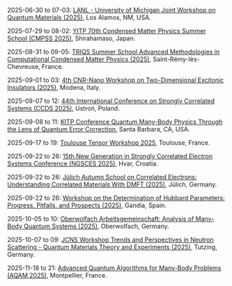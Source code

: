 2025-06-30 to 07-03: [LANL - University of Michigan Joint Workshop on Quantum Materials (2025)](https://web.cvent.com/event/f9f269b6-7290-4bc2-bab3-e380a2747bfb/ "This workshop focuses on quantum materials, covering topological phases, quantum magnetism, and high-temperature superconductors. Topics include material synthesis, computational modeling, and applications in quantum electronics, emphasizing collaborative research in quantum material advancements."), Los Alamos, NM, USA.

2025-07-29 to 08-02: [YITP 70th Condensed Matter Physics Summer School (CMPSS 2025)](https://www.yukawa.kyoto-u.ac.jp/seminar/s53460?lang=en-GB "CMPSS 2025 focuses on condensed matter physics, covering computational methods, quantum materials, and many-body systems. Topics include topological phases, computational simulations, and applications in electronics, emphasizing theoretical and computational training in condensed matter research."), Shirahamaso, Japan.

2025-08-31 to 09-05: [TRIQS Summer School Advanced Methodologies in Computational Condensed Matter Physics (2025)](https://indico.flatironinstitute.org/event/4011/ "This summer school explores computational condensed matter physics, covering quantum Monte Carlo, dynamical mean-field theory, and tensor networks. Topics include strongly correlated systems, topological materials, and applications in electronics, emphasizing advanced computational methodologies."), Saint-Rémy-lès-Chevreuse, France.

2025-09-01 to 03: [4th CNR-Nano Workshop on Two-Dimensional Excitonic Insulators (2025)](https://excitonic-insulator.nano.cnr.it/workshop-2d-excitonic-insulator/ "Focuses on two-dimensional excitonic insulators in quantum materials. Topics include electronic properties, quantum simulations, and applications in condensed matter physics and nanotechnology."), Modena, Italy.

2025-09-07 to 12: [44th International Conference on Strongly Correlated Systems (CCDS 2025)](https://ccds.pwr.edu.pl/event/1/ "Investigates strongly correlated quantum systems, covering high-temperature superconductors, quantum magnetism, and topological phases. Topics include many-body theory, computational modeling, and applications in condensed matter physics, emphasizing theoretical and experimental insights."), Ustroń, Poland.

2025-09-08 to 11: [KITP Conference Quantum Many-Body Physics Through the Lens of Quantum Error Correction](https://www.kitp.ucsb.edu/activities/stablephases-c25 "Explores quantum many-body physics through quantum error correction, covering stabilizer codes, topological order, and fault-tolerant quantum computing. Topics include quantum phase transitions and applications in condensed matter, emphasizing theoretical advancements."), Santa Barbara, CA, USA.

2025-09-17 to 19: [Toulouse Tensor Workshop 2025](https://tensor.sciencesconf.org "This workshop explores tensor methods in quantum computing, covering tensor networks, quantum circuits, and many-body systems. Topics include applications in quantum simulation, machine learning, and condensed matter physics, emphasizing computational tensor-based approaches for quantum problems."), Toulouse, France.

2025-09-22 to 26: [15th New Generation in Strongly Correlated Electron Systems Conference (NGSCES 2025)](https://sites.google.com/view/ngsces2025/ "NGSCES 2025 explores strongly correlated electron systems, covering quantum Monte Carlo, dynamical mean-field theory, and topological phases. Topics include applications in superconductivity, magnetism, and quantum materials, emphasizing computational and theoretical studies of electron correlations."), Hvar, Croatia.

2025-09-22 to 26: [Jülich Autumn School on Correlated Electrons: Understanding Correlated Materials With DMFT (2025)](https://www.cond-mat.de/events/correl25/ "This school focuses on correlated materials, covering dynamical mean-field theory, strongly correlated systems, and quantum Monte Carlo. Topics include applications in superconductivity, magnetism, and topological materials, emphasizing computational methods for understanding electron correlations."), Jülich, Germany.

2025-09-22 to 26: [Workshop on the Determination of Hubbard Parameters: Progress, Pitfalls, and Prospects (2025)](https://sites.google.com/view/hubbard-workshop-2025/home "This workshop explores Hubbard model parameters, covering computational methods, electronic structure, and strongly correlated systems. Topics include applications in high-Tc superconductors, quantum materials, and magnetism, emphasizing computational and theoretical approaches to Hubbard parameter determination."), Gandia, Spain.

2025-10-05 to 10: [Oberwolfach Arbeitsgemeinschaft: Analysis of Many-Body Quantum Systems (2025)](https://mfo.de/occasion/2541/www_view "This workshop explores many-body quantum systems, covering quantum Monte Carlo, tensor networks, and strongly correlated systems. Topics include applications in condensed matter, quantum chemistry, and quantum computing, emphasizing analytical and computational methods for complex quantum interactions."), Oberwolfach, Germany.

2025-10-07 to 09: [JCNS Workshop Trends and Perspectives in Neutron Scattering - Quantum Materials Theory and Experiments (2025)](https://iffindico.fz-juelich.de/event/20/ "This workshop focuses on neutron scattering for quantum materials, covering spin dynamics, topological phases, and quantum magnetism. Topics include applications in superconductivity and quantum computing, emphasizing experimental and computational neutron scattering techniques for material characterization."), Tutzing, Germany.

2025-11-18 to 21: [Advanced Quantum Algorithms for Many-Body Problems (AQAM 2025)](https://indico.ijclab.in2p3.fr/event/11479/ "AQAM 2025 focuses on quantum algorithms for many-body problems, covering quantum Monte Carlo, tensor networks, and variational methods. Topics include applications in quantum chemistry, condensed matter, and materials science, emphasizing computational quantum techniques for complex many-body systems."), Montpellier, France.

